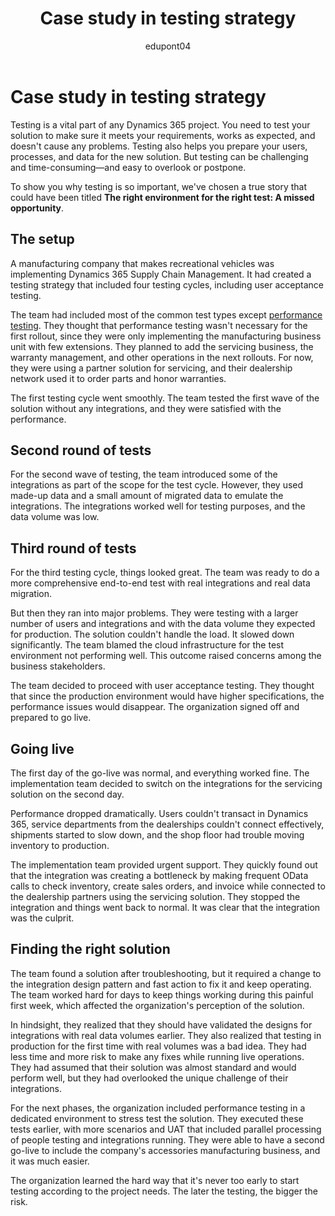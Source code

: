 ﻿---
title: Case study in testing strategy
description: Read a real-life story of how an implementation team learned the hard way why testing is essential for a successful Dynamics 365 project.
ms.date: 01/23/2024
ms.topic: conceptual
author: edupont04
ms.author: veneva
ms.custom:
  - ai-seo-date: 01/23/2024
  - ai-gen-docs-bap
  - ai-gen-title
  - ai-gen-desc
content_well_notification: AI-contribution
---

# Case study in testing strategy

Testing is a vital part of any Dynamics 365 project. You need to test your solution to make sure it meets your requirements, works as expected, and doesn't cause any problems. Testing also helps you prepare your users, processes, and data for the new solution. But testing can be challenging and time-consuming&mdash;and easy to overlook or postpone.

To show you why testing is so important, we've chosen a true story that could have been titled **The right environment for the right test: A missed opportunity**.

## The setup

A manufacturing company that makes recreational vehicles was implementing Dynamics 365 Supply Chain Management. It had created a testing strategy that included four testing cycles, including user acceptance testing.

The team had included most of the common test types except [performance testing](testing-strategy-test-types.md#performance-testing). They thought that performance testing wasn't necessary for the first rollout, since they were only implementing the manufacturing business unit with few extensions. They planned to add the servicing business, the warranty management, and other operations in the next rollouts. For now, they were using a partner solution for servicing, and their dealership network used it to order parts and honor warranties.

The first testing cycle went smoothly. The team tested the first wave of the solution without any integrations, and they were satisfied with the performance.

## Second round of tests

For the second wave of testing, the team introduced some of the integrations as part of the scope for the test cycle. However, they used made-up data and a small amount of migrated data to emulate the integrations. The integrations worked well for testing purposes, and the data volume was low.

## Third round of tests

For the third testing cycle, things looked great. The team was ready to do a more comprehensive end-to-end test with real integrations and real data migration.

But then they ran into major problems. They were testing with a larger number of users and integrations and with the data volume they expected for production. The solution couldn't handle the load. It slowed down significantly. The team blamed the cloud infrastructure for the test environment not performing well. This outcome raised concerns among the business stakeholders.

The team decided to proceed with user acceptance testing. They thought that since the production environment would have higher specifications, the performance issues would disappear. The organization signed off and prepared to go live.

## Going live

The first day of the go-live was normal, and everything worked fine. The implementation team decided to switch on the integrations for the servicing solution on the second day.

Performance dropped dramatically. Users couldn't transact in Dynamics 365, service departments from the dealerships couldn't connect effectively, shipments started to slow down, and the shop floor had trouble moving inventory to production.

The implementation team provided urgent support. They quickly found out that the integration was creating a bottleneck by making frequent OData calls to check inventory, create sales orders, and invoice while connected to the dealership partners using the servicing solution. They stopped the integration and things went back to normal. It was clear that the integration was the culprit.

## Finding the right solution

The team found a solution after troubleshooting, but it required a change to the integration design pattern and fast action to fix it and keep operating. The team worked hard for days to keep things working during this painful first week, which affected the organization's perception of the solution.

In hindsight, they realized that they should have validated the designs for integrations with real data volumes earlier. They also realized that testing in production for the first time with real volumes was a bad idea. They had less time and more risk to make any fixes while running live operations. They had assumed that their solution was almost standard and would perform well, but they had overlooked the unique challenge of their integrations.

For the next phases, the organization included performance testing in a dedicated environment to stress test the solution. They executed these tests earlier, with more scenarios and UAT that included parallel processing of people testing and integrations running. They were able to have a second go-live to include the company's accessories manufacturing business, and it was much easier.

The organization learned the hard way that it's never too early to start testing according to the project needs. The later the testing, the bigger the risk.
